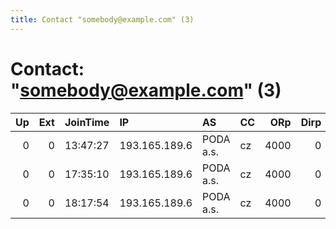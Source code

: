 ```yaml
---
title: Contact "somebody@example.com" (3)
---
```


# Contact: "somebody@example.com" (3)

|   Up |   Ext | JoinTime   | IP            | AS        | CC   |   ORp |   Dirp | OS    | Version   | Nickname   |   eFamMembers |
|-----:|------:|:-----------|:--------------|:----------|:-----|------:|-------:|:------|:----------|:-----------|--------------:|
|    0 |     0 | 13:47:27   | 193.165.189.6 | PODA a.s. | cz   |  4000 |      0 | Linux | 0.2.9.11  | darkereyes |             1 |
|    0 |     0 | 17:35:10   | 193.165.189.6 | PODA a.s. | cz   |  4000 |      0 | Linux | 0.2.9.11  | darkereyes |             1 |
|    0 |     0 | 18:17:54   | 193.165.189.6 | PODA a.s. | cz   |  4000 |      0 | Linux | 0.2.9.11  | darkereyes |             1 |
